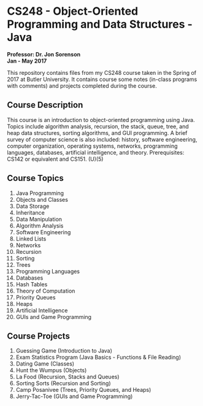 # CS248 - Object-Oriented Programming and Data Structures - Java
**Professor: Dr. Jon Sorenson** </br>
**Jan - May 2017**

This repository contains files from my CS248 course taken in the Spring of 2017 at Butler University. It contains course some notes (in-class programs with comments) and projects completed during the course.

## Course Description
This course is an introduction to object-oriented programming using Java. Topics include algorithm analysis, recursion, the stack, queue, tree, and heap data structures, sorting algorithms, and GUI programming. A brief survey of computer science is also included: history, software engineering, computer organization, operating systems, networks, programming languages, databases, artificial intelligence, and theory. Prerequisites: CS142 or equivalent and CS151. (U)(5)

## Course Topics
1. Java Programming
1. Objects and Classes
1. Data Storage
1. Inheritance
1. Data Manipulation
1. Algorithm Analysis
1. Software Engineering
1. Linked Lists
1. Networks
1. Recursion
1. Sorting
1. Trees
1. Programming Languages
1. Databases
1. Hash Tables
1. Theory of Computation
1. Priority Queues
1. Heaps
1. Artificial Intelligence
1. GUIs and Game Programming

## Course Projects
1. Guessing Game (Introduction to Java)
1. Exam Statistics Program (Java Basics - Functions & File Reading)
1. Dating Game (Classes)
1. Hunt the Wumpus (Objects)
1. La Food (Recursion, Stacks and Queues)
1. Sorting Sorts (Recursion and Sorting)
1. Camp Posanivee (Trees, Priority Queues, and Heaps)
1. Jerry-Tac-Toe (GUIs and Game Programming)
